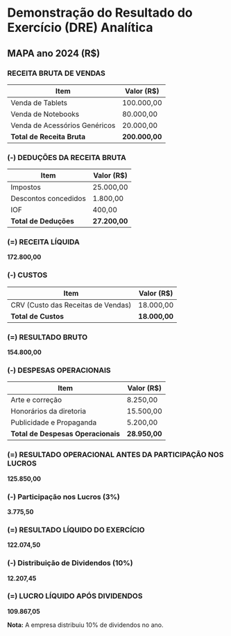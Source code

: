 # Demonstração do Resultado do Exercício (DRE) Analítica

## MAPA ano 2024 (R$)

### RECEITA BRUTA DE VENDAS

|Item|Valor (R$)|
|---|---|
|Venda de Tablets|100.000,00|
|Venda de Notebooks|80.000,00|
|Venda de Acessórios Genéricos|20.000,00|
|**Total de Receita Bruta**|**200.000,00**|

### (-) DEDUÇÕES DA RECEITA BRUTA

|Item|Valor (R$)|
|---|---|
|Impostos|25.000,00|
|Descontos concedidos|1.800,00|
|IOF|400,00|
|**Total de Deduções**|**27.200,00**|

### (=) RECEITA LÍQUIDA

**172.800,00**

### (-) CUSTOS

|Item|Valor (R$)|
|---|---|
|CRV (Custo das Receitas de Vendas)|18.000,00|
|**Total de Custos**|**18.000,00**|

### (=) RESULTADO BRUTO

**154.800,00**

### (-) DESPESAS OPERACIONAIS

|Item|Valor (R$)|
|---|---|
|Arte e correção|8.250,00|
|Honorários da diretoria|15.500,00|
|Publicidade e Propaganda|5.200,00|
|**Total de Despesas Operacionais**|**28.950,00**|

### (=) RESULTADO OPERACIONAL ANTES DA PARTICIPAÇÃO NOS LUCROS

**125.850,00**

### (-) Participação nos Lucros (3%)

**3.775,50**

### (=) RESULTADO LÍQUIDO DO EXERCÍCIO

**122.074,50**

### (-) Distribuição de Dividendos (10%)

**12.207,45**

### (=) LUCRO LÍQUIDO APÓS DIVIDENDOS

**109.867,05**

**Nota:** A empresa distribuiu 10% de dividendos no ano.